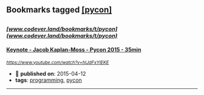## Bookmarks tagged [[pycon]](https://www.codever.land/search?q=[pycon])

_<sup><sup>[www.codever.land/bookmarks/t/pycon](www.codever.land/bookmarks/t/pycon)</sup></sup>_
---
#### [Keynote - Jacob Kaplan-Moss - Pycon 2015 - 35min](https://www.youtube.com/watch?v=hIJdFxYlEKE)
_<sup>https://www.youtube.com/watch?v=hIJdFxYlEKE</sup>_

* :calendar: **published on**: 2015-04-12
* **tags**: [programming](../tagged/programming.md), [pycon](../tagged/pycon.md)
---
